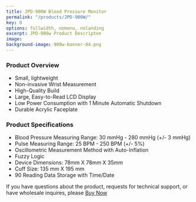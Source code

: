 ```yaml
---
title: JPD-900W Blood Pressure Monitor
permalink: "/products/JPD-900W/"
key: 0
options: fullwidth, nomenu, nolanding
excerpt: JPD-900w Product Descripton
image: 
background-image: 900w-banner-04.png
---
```

### Product Overview
* Small, lightweight
* Non-invasive Wrist Measurement
* High-Quality Build
* Large, Easy-to-Read LCD Display
* Low Power Consumption with 1 Minute Automatic Shutdown
* Durable Acrylic Faceplate

### Product Specifications
* Blood Pressure Measuring Range: 30 mmHg - 280 mmHg (+/- 3 mmHg)
* Pulse Measuring Range: 25 BPM - 250 BPM (+/- 5%)
* Oscillometric Measurement Method with Auto-Inflation
* Fuzzy Logic
* Device Dimensions: 78mm X 78mm X 35mm
* Cuff Size: 135 mm X 195 mm
* 90 Reading Data Storage with Time/Date

If you have questions about the product, requests for technical support, or have wholesale inquires, please 
<a href="https://www.biobotus.com/contactus" class="button fit special">Buy Now</a>
